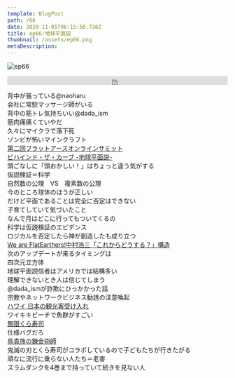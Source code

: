 ```yaml
---  
template: BlogPost  
path: /66
date: 2020-11-05T06:15:50.738Z  
title: ep66:地球平面説
thumbnail: /assets/ep66.png
metaDescription:  
---  
```

![ep66](/assets/ep66.png)  

<iframe width="100%" height="20" scrolling="no" frameborder="no" allow="autoplay" src="https://w.soundcloud.com/player/?url=https%3A//api.soundcloud.com/tracks/923677528&color=%23ff5500&inverse=false&auto_play=false&show_user=true"></iframe>
  
</br>


背中が張っている@naoharu  
会社に常駐マッサージ師がいる  
背中の筋トレ気持ちいい@dada_ism  
筋肉痛痛くていやだ  
久々にマイクラで落下死  
ゾンビが怖いマインクラフト  
[第二回フラットアースオンラインサミット](https://www.youtube.com/watch?v=0N8NhiYMTa8)  
[ビハインド・ザ・カーブ -地球平面説-](https://www.netflix.com/jp/title/81015076)  
頭ごなしに「頭おかしい！」はちょっと違う気がする  
仮説検証＝科学  
自然数の公理　VS　複素数の公理  
今のところ球体のほうが正しい  
だけど平面であることは完全に否定はできない  
子育てしていて気づいたこと  
なんで月はどこに行ってもついてくるの  
科学は仮説検証のエビデンス  
ロジカルを否定したら神が創造したも成り立つ  
[We are FlatEarthers!中村浩三「これからどうする？」構造](https://www.youtube.com/watch?v=ukdROWfMbhs)  
次のアップデートが来るタイミングは  
四次元立方体  
地球平面説信者はアメリカでは結構多い  
理解できないとき人は信じてしまう  
@dada_ismが詐欺にひっかかった話  
宗教やネットワークビジネス勧誘の注意喚起  
[ハワイ 日本の観光客受け入れ](https://news.yahoo.co.jp/pickup/6374930)  
ワイキキビーチで魚群がすごい  
[無限くら寿司](https://news.yahoo.co.jp/byline/shinoharashuji/20201027-00204867/)  
仕様バグだろ  
[鳥貴族の錬金術師](https://howtravel-gourmet.com/news/2004/)  
鬼滅の刃とくら寿司がコラボしているので子どもたちが行きたがる  
頑なに流行に乗らない人たち＝老害  
スラムダンクを4巻まで持っていて続きを見ない人  
